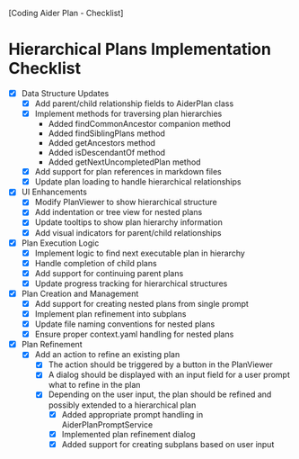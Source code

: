 [Coding Aider Plan - Checklist]

# Hierarchical Plans Implementation Checklist

- [x] Data Structure Updates
    - [x] Add parent/child relationship fields to AiderPlan class
    - [x] Implement methods for traversing plan hierarchies
        - Added findCommonAncestor companion method
        - Added findSiblingPlans method
        - Added getAncestors method
        - Added isDescendantOf method
        - Added getNextUncompletedPlan method
    - [x] Add support for plan references in markdown files
    - [x] Update plan loading to handle hierarchical relationships

- [x] UI Enhancements
    - [x] Modify PlanViewer to show hierarchical structure
    - [x] Add indentation or tree view for nested plans
    - [x] Update tooltips to show plan hierarchy information
    - [x] Add visual indicators for parent/child relationships

- [x] Plan Execution Logic
    - [x] Implement logic to find next executable plan in hierarchy
    - [x] Handle completion of child plans
    - [x] Add support for continuing parent plans
    - [x] Update progress tracking for hierarchical structures

- [x] Plan Creation and Management
    - [x] Add support for creating nested plans from single prompt
    - [x] Implement plan refinement into subplans
    - [x] Update file naming conventions for nested plans
    - [x] Ensure proper context.yaml handling for nested plans

- [x] Plan Refinement
    - [x] Add an action to refine an existing plan
        - [x] The action should be triggered by a button in the PlanViewer
        - [x] A dialog should be displayed with an input field for a user prompt what to refine in the plan
        - [x] Depending on the user input, the plan should be refined and possibly extended to a hierarchical plan
            - [x] Added appropriate prompt handling in AiderPlanPromptService
            - [x] Implemented plan refinement dialog
            - [x] Added support for creating subplans based on user input
